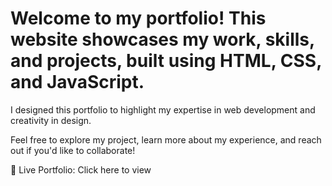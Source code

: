 # Welcome to my portfolio! This website showcases my work, skills, and projects, built using HTML, CSS, and JavaScript. 

I designed this portfolio to highlight my expertise in web development and creativity in design. 

Feel free to explore my project, learn more about my experience, and reach out if you'd like to collaborate!

🔗 Live Portfolio: Click here to view
